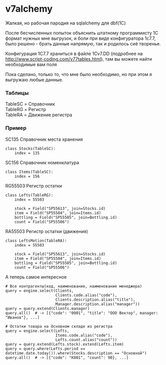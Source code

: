 # v7alchemy
Жалкая, но рабочая пародия на sqlalchemy для dbf(1C)<br>

После бесчисленных попыток объяснить штатному программисту 1С формат нужных 
мне выгрузок, и боли при виде конфигуратора 1с7.7, было решено - брать данные напрямую, так и родилось сиё творенье. 

Конфигурация 1С7.7 храниться в файле 1Cv7.DD (подробнее на http://www.script-coding.com/v77tables.html), там вы можете найти необходимые вам поля

Пока сделано, только то, что мне было необходимо, но при этом я выгружаю любые данные.

### Таблицы
TableSC = Справочник<br>
TableRG = Регистр<br>
TableRA = Движение регистра

### Пример

SC135 Справочник места хранения
```
class Stocks(TableSC):
    index = 135
```
SC156 Справочник номенклатура
```
class Items(TableSC):
    index = 156
```
RG55503 Регистр остатки
```
class Lefts(TableRG):
    index = 55503

    stock = Field("SP55613", join=Stocks.id)
    item = Field("SP55504", join=Items.id)
    bottling = Field("SP55505", join=Bottling.id)
    count = Field("SP55506")
```
RA55503 Регистр остатки (движения)
```
class LeftsMotion(TableRA):
    index = 55503

    stock = Field("SP55613", join=Stocks.id)
    item = Field("SP55504", join=Items.id)
    bottling = Field("SP55505", join=Bottling.id)
    count = Field("SP55506")
```
А теперь самое интересное
```
# Все контрагенты(код, наименование, наименование менеджера)
query = engine.select(Clients,
                      Clients.code.alias("code"),
                      Clients.description.alias("title"),
                      Manager.description.alias("manager"))
query = query.extend(Clients.manager)
query.all()  # -> [{"code": "0001", "title": "ООО Вектор", manager: "Иванов"}, ...]

# Остатки товара на Основном складе из регистра
query = engine.select(Lefts,
                      Items.code.alias("code"),
                      Lefts.count.alias("count"))
query = query.extend(Lefts.stock).extend(Lefts.item)
query = query.where(Lefts.period == datetime.date.today()).where(Stocks.description == "Основной")
query.all()  # -> [{"code": "К001", "count": 90}, ...]

```